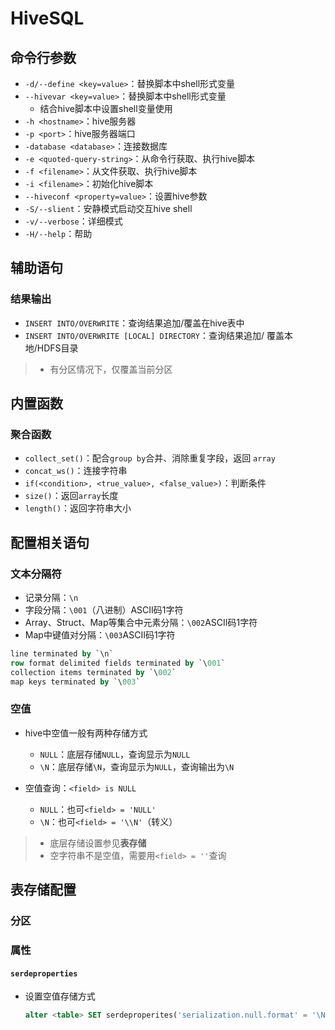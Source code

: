 #	HiveSQL

##	命令行参数

-	`-d/--define <key=value>`：替换脚本中shell形式变量
-	`--hivevar <key=value>`：替换脚本中shell形式变量
	-	结合hive脚本中设置shell变量使用
-	`-h <hostname>`：hive服务器
-	`-p <port>`：hive服务器端口
-	`-database <database>`：连接数据库
-	`-e <quoted-query-string>`：从命令行获取、执行hive脚本
-	`-f <filename>`：从文件获取、执行hive脚本
-	`-i <filename>`：初始化hive脚本
-	`--hiveconf <property=value>`：设置hive参数
-	`-S/--slient`：安静模式启动交互hive shell
-	`-v/--verbose`：详细模式
-	`-H/--help`：帮助

## 辅助语句

###	结果输出

-	`INSERT INTO/OVERWRITE`：查询结果追加/覆盖在hive表中
-	`INSERT INTO/OVERWRITE [LOCAL] DIRECTORY`：查询结果追加/
	覆盖本地/HDFS目录

> - 有分区情况下，仅覆盖当前分区

##	内置函数

###	聚合函数

-	`collect_set()`：配合`group by`合并、消除重复字段，返回
	`array`
-	`concat_ws()`：连接字符串
-	`if(<condition>, <true_value>, <false_value>)`：判断条件
-	`size()`：返回`array`长度
-	`length()`：返回字符串大小

##	配置相关语句

###	文本分隔符

-	记录分隔：`\n`
-	字段分隔：`\001`（八进制）ASCII码1字符
-	Array、Struct、Map等集合中元素分隔：`\002`ASCII码1字符
-	Map中键值对分隔：`\003`ASCII码1字符

```sql
line terminated by `\n`
row format delimited fields terminated by `\001`
collection items terminated by `\002`
map keys terminated by `\003`
```

###	空值

-	hive中空值一般有两种存储方式
	-	`NULL`：底层存储`NULL`，查询显示为`NULL`
	-	`\N`：底层存储`\N`，查询显示为`NULL`，查询输出为`\N`

-	空值查询：`<field> is NULL`
	-	`NULL`：也可`<field> = 'NULL'`
	-	`\N`：也可`<field> = '\\N'`（转义）

> - 底层存储设置参见**表存储**
> - 空字符串不是空值，需要用`<field> = ''`查询

##	表存储配置

###	分区

###	属性

####	`serdeproperties`

-	设置空值存储方式

	```sql
	alter <table> SET serdeproperites('serialization.null.format' = '\N')
	```


